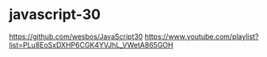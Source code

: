 # javascript-30
https://github.com/wesbos/JavaScript30
https://www.youtube.com/playlist?list=PLu8EoSxDXHP6CGK4YVJhL_VWetA865GOH